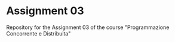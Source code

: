 # Assignment 03
Repository for the Assignment 03 of the course "Programmazione Concorrente e Distribuita"
